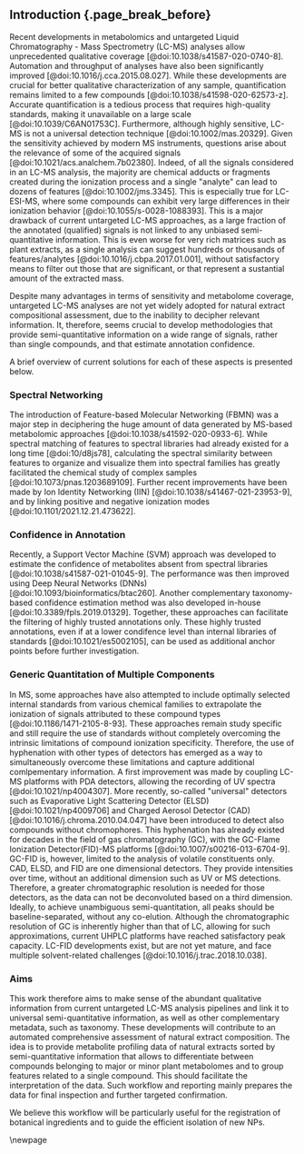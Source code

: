 ## Introduction {.page_break_before}

Recent developments in metabolomics and untargeted Liquid Chromatography - Mass Spectrometry (LC-MS) analyses allow unprecedented qualitative coverage [@doi:10.1038/s41587-020-0740-8].
Automation and throughput of analyses have also been significantly improved [@doi:10.1016/j.cca.2015.08.027]. 
While these developments are crucial for better qualitative characterization of any sample, quantification remains limited to a few compounds [@doi:10.1038/s41598-020-62573-z].
Accurate quantification is a tedious process that requires high-quality standards, making it unavailable on a large scale [@doi:10.1039/C6AN01753C].
Furthermore, although highly sensitive, LC-MS is not a universal detection technique [@doi:10.1002/mas.20329].
Given the sensitivity achieved by modern MS instruments, questions arise about the relevance of some of the acquired signals [@doi:10.1021/acs.analchem.7b02380].
Indeed, of all the signals considered in an LC-MS analysis, the majority are chemical adducts or fragments created during the ionization process and a single "analyte" can lead to dozens of features [@doi:10.1002/jms.3345].
This is especially true for LC-ESI-MS, where some compounds can exhibit very large differences in their ionization behavior [@doi:10.1055/s-0028-1088393].
This is a major drawback of current untargeted LC-MS approaches, as a large fraction of the annotated (qualified) signals is not linked to any unbiased semi-quantitative information.
This is even worse for very rich matrices such as plant extracts, as a single analysis can suggest hundreds or thousands of features/analytes [@doi:10.1016/j.cbpa.2017.01.001], without satisfactory means to filter out those that are significant, or that represent a sustantial amount of the extracted mass.

Despite many advantages in terms of sensitivity and metabolome coverage, untargeted LC-MS analyses are not yet widely adopted for natural extract compositional assessment, due to the inability to decipher relevant information.
It, therefore, seems crucial to develop methodologies that provide semi-quantitative information on a wide range of signals, rather than single compounds, and that estimate annotation confidence.

A brief overview of current solutions for each of these aspects is presented below.

### Spectral Networking

The introduction of Feature-based Molecular Networking (FBMN) was a major step in deciphering the huge amount of data generated by MS-based metabolomic approaches [@doi:10.1038/s41592-020-0933-6].
While spectral matching of features to spectral libraries had already existed for a long time [@doi:10/d8js78], calculating the spectral similarity between features to organize and visualize them into spectral families has greatly facilitated the chemical study of complex samples [@doi:10.1073/pnas.1203689109].
Further recent improvements have been made by Ion Identity Networking (IIN) [@doi:10.1038/s41467-021-23953-9], and by linking positive and negative ionization modes [@doi:10.1101/2021.12.21.473622].

### Confidence in Annotation

Recently, a Support Vector Machine (SVM) approach was developed to estimate the confidence of metabolites absent from spectral libraries [@doi:10.1038/s41587-021-01045-9].
The performance was then improved using Deep Neural Networks (DNNs) [@doi:10.1093/bioinformatics/btac260].
Another complementary taxonomy-based confidence estimation method was also developed in-house [@doi:10.3389/fpls.2019.01329].
Together, these approaches can facilitate the filtering of highly trusted annotations only.
These highly trusted annotations, even if at a lower condifence level than internal libraries of standards [@doi:10.1021/es5002105], can be used as additional anchor points before further investigation.

### Generic Quantitation of Multiple Components

In MS, some approaches have also attempted to include optimally selected internal standards from various chemical families to extrapolate the ionization of signals attributed to these compound types [@doi:10.1186/1471-2105-8-93].
These approaches remain study specific and still require the use of standards without completely overcoming the intrinsic limitations of compound ionization specificity.
Therefore, the use of hyphenation with other types of detectors has emerged as a way to simultaneously overcome these limitations and capture additional comlpementary information.
A first improvement was made by coupling LC-MS platforms with PDA detectors, allowing the recording of UV spectra [@doi:10.1021/np4004307].
More recently, so-called "universal" detectors such as Evaporative Light Scattering Detector (ELSD) [@doi:10.1021/np4009706] and Charged Aerosol Detector (CAD) [@doi:10.1016/j.chroma.2010.04.047] have been introduced to detect also compounds without chromophores.
This hyphenation has already existed for decades in the field of gas chromatography (GC), with the GC-Flame Ionization Detector(FID)-MS platforms [@doi:10.1007/s00216-013-6704-9].
GC-FID is, however, limited to the analysis of volatile constituents only.
CAD, ELSD, and FID are one dimensional detectors. 
They provide intensities over time, without an additional dimension such as UV or MS detections.
Therefore, a greater chromatographic resolution is needed for those detectors, as the data can not be deconvoluted based on a third dimension.
Ideally, to achieve unambiguous semi-quantitation, all peaks should be baseline-separated, without any co-elution.
Although the chromatographic resolution of GC is inherently higher than that of LC, allowing for such approximations, current UHPLC platforms have reached satisfactory peak capacity.
LC-FID developments exist, but are not yet mature, and face multiple solvent-related challenges [@doi:10.1016/j.trac.2018.10.038].

### Aims 

This work therefore aims to make sense of the abundant qualitative information from current untargeted LC-MS analysis pipelines and link it to universal semi-quantitative information, as well as other complementary metadata, such as taxonomy.
These developments will contribute to an automated comprehensive assessment of natural extract composition.
The idea is to provide metabolite profiling data of natural extracts sorted by semi-quantitative information that allows to differentiate between compounds belonging to major or minor plant metabolomes and to group features related to a single compound.
This should facilitate the interpretation of the data. 
Such workflow and reporting mainly prepares the data for final inspection and further targeted confirmation.

We believe this workflow will be particularly useful for the registration of botanical ingredients and to guide the efficient isolation of new NPs.

\newpage